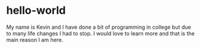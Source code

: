 # hello-world

My name is Kevin and I have done a bit of programming in college but due to many life changes I had to stop.  I would love to learn more and that is the main reason I am here.  
